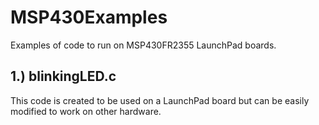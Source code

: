 # MSP430Examples
Examples of code to run on MSP430FR2355 LaunchPad boards.

## 1.) blinkingLED.c
This code is created to be used on a LaunchPad board but can be easily modified to work on other hardware.
